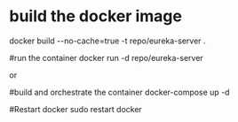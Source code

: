 # build the docker image
docker build --no-cache=true -t repo/eureka-server .

#run the container
docker run -d repo/eureka-server

or

#build and orchestrate the container
docker-compose up -d


#Restart docker
sudo restart docker 
